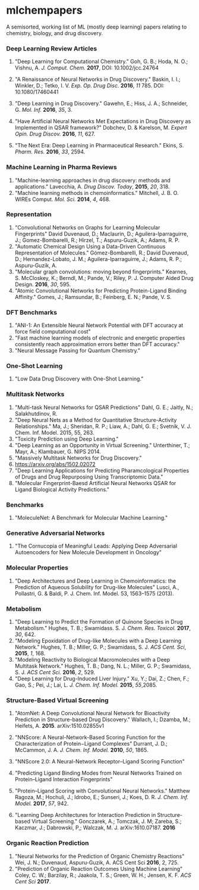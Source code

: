 # mlchempapers
A semisorted, working list of ML (mostly deep learning) papers relating to chemistry, biology, and drug discovery.

### Deep Learning Review Articles
1. "Deep Learning for Computational Chemistry."
Goh, G. B.; Hoda, N. O.; Vishnu, A. *J. Comput. Chem.* **2017**, DOI: 10.1002/jcc.24764

2. "A Renaissance of Neural Networks in Drug Discovery."
Baskin, I. I.; Winkler, D.; Tetko, I. V. *Exp. Op. Drug Disc.* **2016**, *11* 785. DOI: 10.1080/17460441

3. "Deep Learning in Drug Discovery."
Gawehn, E.; Hiss, J. A.; Schneider, G. *Mol. Inf.* **2016**, *35*, 3.

4. "Have Artificial Neural Networks Met Expectations in Drug Discovery as Implemented in QSAR framework?" 
Dobchev, D. & Karelson, M. *Expert Opin. Drug Discov.* **2016**, *11*, 627.

5. "The Next Era: Deep Learning in Pharmaceutical Research."
Ekins, S. *Pharm. Res.* **2016**, *33*, 2594.


### Machine Learning in Pharma Reviews
1. "Machine-learning approaches in drug discovery: methods and applications."
Lavecchia, A. *Drug Discov. Today*, **2015**, *20*, 318.
2. "Machine learning methods in chemoinformatics."
Mitchell, J. B. O. WIREs Comput. *Mol. Sci.* **2014**, *4*, 468.

### Representation
1. "Convolutional Networks on Graphs for Learning Molecular Fingerprints"
David Duvenaud, D.; Maclaurin, D.; Aguilera-Iparraguirre, J.; Gomez-Bombarelli, R.; Hirzel, T.; Aspuru-Guzik, A.; Adams, R. P.
2. "Automatic Chemical Design Using a Data-Driven Continuous Representation of Molecules."
Gómez-Bombarelli, R.; David Duvenaud, D.; Hernandez-Lobato, J. M.; Aguilera-Iparraguirre, J.; Adams, R. P.; Aspuru-Guzik, A.
3. "Molecular graph convolutions: moving beyond fingerprints."
Kearnes, S. McCloskey, K.; Berndl, M.; Pande, V.; Riley, P. J. Computer Aided Drug Design. **2016**, *30*, 595.
4. "Atomic Convolutional Networks for Predicting Protein-Ligand Binding Affinity."
Gomes, J.; Ramsundar, B.; Feinberg, E. N.; Pande, V. S. 

### DFT Benchmarks
1. "ANI-1: An Extensible Neural Network Potential with DFT accuracy at force field computational cost"
2. "Fast machine learning models of electronic and energetic properties consistently reach approximation errors better than DFT accuracy."
3. "Neural Message Passing for Quantum Chemistry."

### One-Shot Learning
1. "Low Data Drug Discovery with One-Shot Learning." 

### Multitask Networks
1. "Multi-task Neural Networks for QSAR Predictions"
Dahl, G. E.; Jaitly, N.; Salakhutdinov, R. 
2. "Deep Neural Nets as a Method for Quantitative Structure-Activity Relationships."
Ma, J.; Sheridan, R. P.; Liaw, A.; Dahl, G. E.; Svetnik, V. J. Chem. Inf. Model. 2015, 55, 263.
3. "Toxicity Prediction using Deep Learning."
4. "Deep Learning as an Opportunity in Virtual Screening."
Unterthiner, T.; Mayr, A.; Klambauer, G. NIPS 2014.
5. "Massively Multitask Networks for Drug Discovery."
2015. https://arxiv.org/abs/1502.02072
6. "Deep Learning Applications for Predicting Pharamcological Properties of Drugs and Drug Repurposing Using Transcriptomic Data."
7. "Molecular Fingerprint-Baesd Artificial Neural Networks QSAR for Ligand Biological Activity Predictions."

### Benchmarks
1. "MoleculeNet: A Benchmark for Molecular Machine Learning."

### Generative Adversarial Networks
1. "The Cornucopia of Meaningful Leads: Applying Deep Adversarial Autoencoders for New Molecule Development in Oncology"

### Molecular Properties
1. "Deep Architectures and Deep Learning in Chemoinformatics: the Prediction of Aqueous Solubility for Drug-like Molecules"
Lusci, A., Pollastri, G. & Baldi, P. J. Chem. Inf. Model. 53, 1563–1575 (2013).

### Metabolism
1. "Deep Learning to Predict the Formation of Quinone Species in Drug Metabolism."
Hughes, T. B.; Swamidass. S. J. *Chem. Res. Toxicol.* **2017**, *30*, 642.
2. "Modeling Epoxidation of Drug-like Molecules with a Deep Learning Network."
Hughes, T. B.; Miller, G. P.; Swamidass, S. J. *ACS Cent. Sci*, **2015**, *1*, 168.
3. "Modeling Reactivity to Biological Macromolecules with a Deep Multitask Network."
Hughes, T. B.; Dang, N. L.; Miller, G. P.; Swamidass, S. J. *ACS Cent Sci.* **2016**, *2*, 529.
4. "Deep Learning for Drug-Induced Liver Injury."
Xu, Y.; Dai, Z.; Chen, F.; Gao, S.; Pei, J.; Lai, L. *J. Chem. Inf. Model.* **2015**, *55*,2085.

### Structure-Based Virtual Screening
1. "AtomNet: A Deep Convolutional Neural Network for Bioactivity Prediction in Structure-based Drug Discovery."
Wallach, I.; Dzamba, M.; Heifets, A. **2015**. arXiv:1510.02855v1
2. "NNScore: A Neural-Network-Based Scoring Function for the Characterization of Protein−Ligand Complexes"
Durrant, J. D.; McCammon, J. A. *J. Chem. Inf. Model.* **2010**, *50*, 1865.
3. "NNScore 2.0: A Neural-Network Receptor–Ligand Scoring Function"
4. "Predicting Ligand Binding Modes from Neural Networks Trained on Protein–Ligand Interaction Fingerprints"

5. "Protein–Ligand Scoring with Convolutional Neural Networks."
Matthew Ragoza, M.; Hochuli, J.; Idrobo, E.; Sunseri, J.; Koes, D. R. *J. Chem. Inf. Model.* **2017**, *57*, 942.
6. "Learning Deep Architectures for Interaction Prediction in Structure-based Virtual Screening."
Gonczarek, A.; Tomczak, J. M; Zareba, S.; Kaczmar, J.; Dabrowski, P,; Walczak, M. J. arXiv:1610.07187. **2016**

### Organic Reaction Prediction
1. "Neural Networks for the Prediction of Organic Chemistry Reactions"
Wei, J. N.; Duvenaud, Aspuru-Guzik, A. ACS Cent Sci **2016**, 2, 725.
2. "Prediction of Organic Reaction Outcomes Using Machine Learning"
Coley, C. W.; Barzilay, R.; Jaakola, T. S.; Green, W. H.; Jensen, K. F. *ACS Cent Sci* **2017**.
